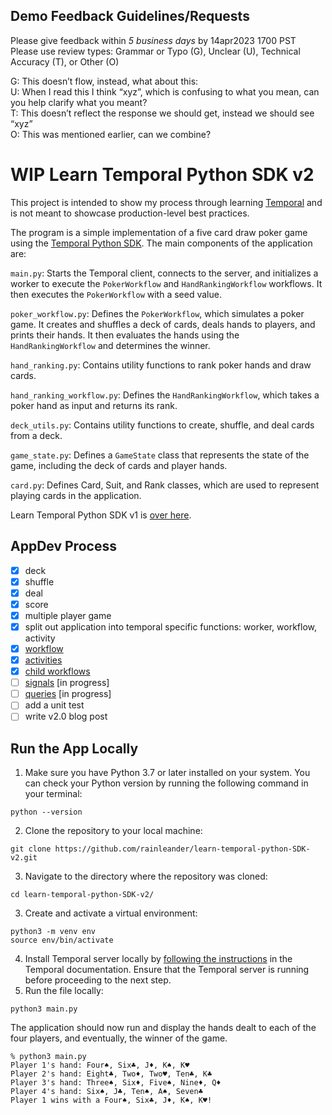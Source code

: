 ## Demo Feedback Guidelines/Requests
Please give feedback within *5 business days* by 14apr2023 1700 PST<br>
Please use review types:  Grammar or Typo (G), Unclear (U), Technical Accuracy (T), or Other (O)

G: This doesn’t flow, instead, what about this:<br>
U: When I read this I think “xyz”, which is confusing to what you mean, can you help clarify what you meant?<br>
T: This doesn’t reflect the response we should get, instead we should see “xyz”<br>
O: This was mentioned earlier, can we combine?

# WIP Learn Temporal Python SDK v2
This project is intended to show my process through learning [Temporal](http://temporal.io/) and is not meant to showcase production-level best practices.

The program is a simple implementation of a five card draw poker game using the [Temporal Python SDK](https://github.com/temporalio/sdk-python). The main components of the application are:

`main.py`: Starts the Temporal client, connects to the server, and initializes a worker to execute the `PokerWorkflow` and `HandRankingWorkflow` workflows. It then executes the `PokerWorkflow` with a seed value.

`poker_workflow.py`: Defines the `PokerWorkflow`, which simulates a poker game. It creates and shuffles a deck of cards, deals hands to players, and prints their hands. It then evaluates the hands using the `HandRankingWorkflow` and determines the winner.

`hand_ranking.py`: Contains utility functions to rank poker hands and draw cards.

`hand_ranking_workflow.py`: Defines the `HandRankingWorkflow`, which takes a poker hand as input and returns its rank.

`deck_utils.py`: Contains utility functions to create, shuffle, and deal cards from a deck.

`game_state.py`: Defines a `GameState` class that represents the state of the game, including the deck of cards and player hands.

`card.py`: Defines Card, Suit, and Rank classes, which are used to represent playing cards in the application.

Learn Temporal Python SDK v1 is [over here](https://github.com/rainleander/learn-temporal-python-SDK).

## AppDev Process
- [x] deck
- [x] shuffle
- [x] deal
- [x] score
- [x] multiple player game 
- [x] split out application into temporal specific functions: worker, workflow, activity 
- [x] [workflow](https://docs.temporal.io/application-development/foundations) 
- [x] [activities](https://docs.temporal.io/application-development/features) 
- [x] [child workflows](https://docs.temporal.io/workflows#child-workflow)
- [ ] [signals](https://docs.temporal.io/concepts/what-is-a-signal/) [in progress]
- [ ] [queries](https://docs.temporal.io/concepts/what-is-a-query/) [in progress]
- [ ] add a unit test
- [ ] write v2.0 blog post

## Run the App Locally
1. Make sure you have Python 3.7 or later installed on your system. You can check your Python version by running the following command in your terminal:
```
python --version
```
2. Clone the repository to your local machine:
```
git clone https://github.com/rainleander/learn-temporal-python-SDK-v2.git
```
3. Navigate to the directory where the repository was cloned:
```
cd learn-temporal-python-SDK-v2/
```
3. Create and activate a virtual environment:
```
python3 -m venv env
source env/bin/activate
```
4. Install Temporal server locally by [following the instructions](https://docs.temporal.io/docs/server/quick-install) in the Temporal documentation. Ensure that the Temporal server is running before proceeding to the next step.
5. Run the file locally: 
```
python3 main.py
```
The application should now run and display the hands dealt to each of the four players, and eventually, the winner of the game.
```
% python3 main.py
Player 1's hand: Four♠, Six♣, J♦, K♠, K♥
Player 2's hand: Eight♣, Two♦, Two♥, Ten♣, K♣
Player 3's hand: Three♠, Six♦, Five♠, Nine♦, Q♦
Player 4's hand: Six♠, J♣, Ten♠, A♠, Seven♣
Player 1 wins with a Four♠, Six♣, J♦, K♠, K♥!
```
